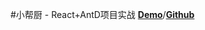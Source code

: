 #小帮厨 - React+AntD项目实战
**[Demo](https://juejin.im/post/5c7f8c426fb9a049bd43108d)**/**[Github](https://github.com/MrsignzZ/react-kitchen)**
